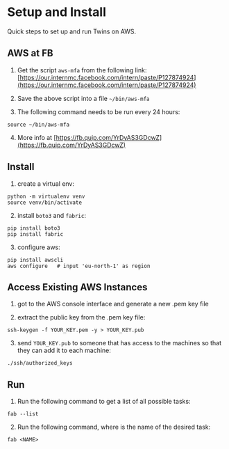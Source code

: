 # Setup and Install

Quick steps to set up and run Twins on AWS.

## AWS at FB

1. Get the script `aws-mfa` from the following link: [https://our.internmc.facebook.com/intern/paste/P127874924](https://our.internmc.facebook.com/intern/paste/P127874924)

2. Save the above script into a file `~/bin/aws-mfa`

3. The following command needs to be run every 24 hours:
```
source ~/bin/aws-mfa
```

4. More info at [https://fb.quip.com/YrDyAS3GDcwZ](https://fb.quip.com/YrDyAS3GDcwZ)

## Install
1. create a virtual env: 
```
python -m virtualenv venv
source venv/bin/activate
```

2. install `boto3` and `fabric`:
```
pip install boto3
pip install fabric
```

3. configure aws:
```
pip install awscli
aws configure 	# input 'eu-north-1' as region
```

## Access Existing AWS Instances
1. got to the AWS console interface and generate a new .pem key file

2. extract the public key from the .pem key file:
```
ssh-keygen -f YOUR_KEY.pem -y > YOUR_KEY.pub
```

3. send `YOUR_KEY.pub` to someone that has access to the machines so that they can add it to each machine:
```
./ssh/authorized_keys
```

## Run
1. Run the following command to get a list of all possible tasks:
```
fab --list
```

2. Run the following command, where <NAME> is the name of the desired task:
```
fab <NAME>
```
